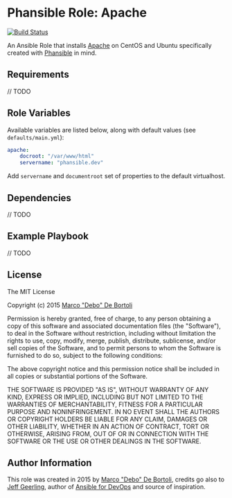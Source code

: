 # Phansible Role: Apache

[![Build Status](https://travis-ci.org/marcodebortoli/phansible-role-apache.svg?branch=master)](https://travis-ci.org/marcodebortoli/phansible-role-apache)

An Ansible Role that installs [Apache](http://httpd.apache.org/) on CentOS and Ubuntu specifically created with [Phansible](http://phansible.com/) in mind.

## Requirements

// TODO

## Role Variables

Available variables are listed below, along with default values (see `defaults/main.yml`):

```yaml
apache:
    docroot: "/var/www/html"
    servername: "phansible.dev"
```

Add `servername` and `documentroot` set of properties to the default virtualhost.
  
## Dependencies

// TODO

## Example Playbook

// TODO

## License

The MIT License

Copyright (c) 2015 [Marco "Debo" De Bortoli](http://debo.io/)

Permission is hereby granted, free of charge, to any person obtaining a copy
of this software and associated documentation files (the "Software"), to deal
in the Software without restriction, including without limitation the rights
to use, copy, modify, merge, publish, distribute, sublicense, and/or sell
copies of the Software, and to permit persons to whom the Software is
furnished to do so, subject to the following conditions:

The above copyright notice and this permission notice shall be included in
all copies or substantial portions of the Software.

THE SOFTWARE IS PROVIDED "AS IS", WITHOUT WARRANTY OF ANY KIND, EXPRESS OR
IMPLIED, INCLUDING BUT NOT LIMITED TO THE WARRANTIES OF MERCHANTABILITY,
FITNESS FOR A PARTICULAR PURPOSE AND NONINFRINGEMENT. IN NO EVENT SHALL THE
AUTHORS OR COPYRIGHT HOLDERS BE LIABLE FOR ANY CLAIM, DAMAGES OR OTHER
LIABILITY, WHETHER IN AN ACTION OF CONTRACT, TORT OR OTHERWISE, ARISING FROM,
OUT OF OR IN CONNECTION WITH THE SOFTWARE OR THE USE OR OTHER DEALINGS IN
THE SOFTWARE.

## Author Information

This role was created in 2015 by [Marco "Debo" De Bortoli](http://debo.io/), credits go also to [Jeff Geerling](http://jeffgeerling.com/), author of [Ansible for DevOps](http://ansiblefordevops.com/) and source of inspiration.
